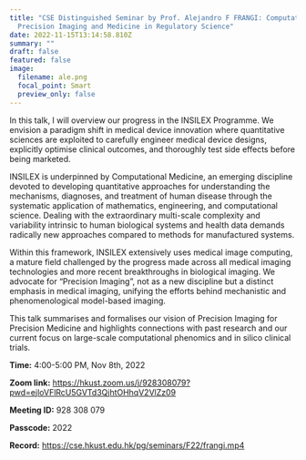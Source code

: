 ```yaml
---
title: "CSE Distinguished Seminar by Prof. Alejandro F FRANGI: Computational
  Precision Imaging and Medicine in Regulatory Science"
date: 2022-11-15T13:14:58.810Z
summary: ""
draft: false
featured: false
image:
  filename: ale.png
  focal_point: Smart
  preview_only: false
---
```

In this talk, I will overview our progress in the INSILEX Programme. We
envision a paradigm shift in medical device innovation where quantitative
sciences are exploited to carefully engineer medical device designs,
explicitly optimise clinical outcomes, and thoroughly test side effects
before being marketed.

INSILEX is underpinned by Computational Medicine, an emerging discipline
devoted to developing quantitative approaches for understanding the
mechanisms, diagnoses, and treatment of human disease through the
systematic application of mathematics, engineering, and computational
science. Dealing with the extraordinary multi-scale complexity and
variability intrinsic to human biological systems and health data demands
radically new approaches compared to methods for manufactured systems.

Within this framework, INSILEX extensively uses medical image computing, a
mature field challenged by the progress made across all medical imaging
technologies and more recent breakthroughs in biological imaging. We
advocate for “Precision Imaging”, not as a new discipline but a distinct
emphasis in medical imaging, unifying the efforts behind mechanistic and
phenomenological model-based imaging.

This talk summarises and formalises our vision of Precision Imaging for
Precision Medicine and highlights connections with past research and our
current focus on large-scale computational phenomics and in silico
clinical trials.



**Time:** 4:00-5:00 PM, Nov 8th, 2022

**Zoom link:** <https://hkust.zoom.us/j/928308079?pwd=ejloVFlRcU5GVTd3QjhtOHhqV2VlZz09>

**Meeting ID:** 928 308 079

**Passcode:** 2022

**Record:** <https://cse.hkust.edu.hk/pg/seminars/F22/frangi.mp4>

<br>
<br>
<br>
